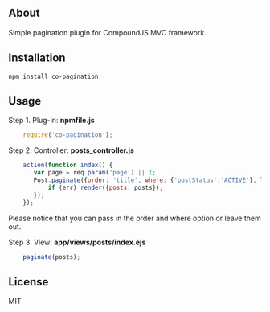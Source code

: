 ## About

Simple pagination plugin for CompoundJS MVC framework.

## Installation

    npm install co-pagination

## Usage

Step 1. Plug-in: **npmfile.js**

```javascript
    require('co-pagination');
```

Step 2. Controller: **posts_controller.js**

```javascript
    action(function index() {
       var page = req.param('page') || 1;
       Post.paginate({order: 'title', where: {'postStatus':'ACTIVE'}, limit: 10, page: page}, function (err, posts) {
           if (err) render({posts: posts});
       });
    });
```
Please notice that you can pass in the order and where option or leave them out.

Step 3. View: **app/views/posts/index.ejs**

```javascript
    paginate(posts);
```

## License

MIT